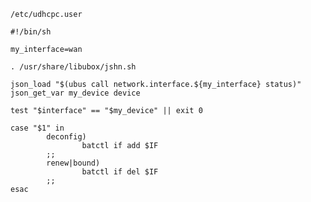 `/etc/udhcpc.user`

    #!/bin/sh

    my_interface=wan

    . /usr/share/libubox/jshn.sh

    json_load "$(ubus call network.interface.${my_interface} status)"
    json_get_var my_device device

    test "$interface" == "$my_device" || exit 0

    case "$1" in                        
            deconfig)
                    batctl if add $IF
            ;;                       
            renew|bound)             
                    batctl if del $IF
            ;;                       
    esac
